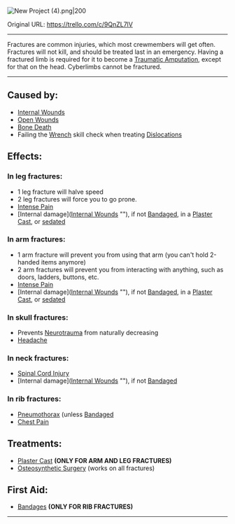 ![New Project (4).png\|200](/Bones/Fractures%20-%20Attachments/6718845db30472d958dd7aed.png)

Original URL: https://trello.com/c/9QnZL7lV

---

Fractures are common injuries, which most crewmembers will get often. Fractures will not kill, and should be treated last in an emergency. Having a fractured limb is required for it to become a [Traumatic Amputation](../Extremities/Traumatic%20Amputation.md), except for that on the head. Cyberlimbs cannot be fractured.

---

## Caused by:

- [Internal Wounds](../Any%20bodypart/Internal%20Wounds.md)
- [Open Wounds](../Any%20bodypart/Open%20Wounds.md)
- [Bone Death](Bone%20Death.md)
- Failing the [Wrench](../Items/Wrench.md) skill check when treating [Dislocations](Dislocations.md)

## Effects:

### In leg fractures:

- 1 leg fracture will halve speed
- 2 leg fractures will force you to go prone.
- [Intense Pain](../Symptoms/Intense%20Pain.md)
- [Internal damage]([Internal Wounds](../Any%20bodypart/Internal%20Wounds.md) "‌"), if not [Bandaged](../Any%20bodypart/Bandaged.md), in a [Plaster Cast](../Extremities/Plaster%20Cast.md), or [sedated]([Analgesia](../Torso/Analgesia.md) "‌")

### In arm fractures:

- 1 arm fracture will prevent you from using that arm (you can't hold 2-handed items anymore)
- 2 arm fractures will prevent you from interacting with anything, such as doors, ladders, buttons, etc.
- [Intense Pain](../Symptoms/Intense%20Pain.md)
- [Internal damage]([Internal Wounds](../Any%20bodypart/Internal%20Wounds.md) "‌"), if not [Bandaged](../Any%20bodypart/Bandaged.md), in a [Plaster Cast](../Extremities/Plaster%20Cast.md), or [sedated]([Analgesia](../Torso/Analgesia.md) "‌")

### In skull fractures:

- Prevents [Neurotrauma](../Head_Brain/Neurotrauma.md) from naturally decreasing
- [Headache](../Symptoms/Headache.md)

### In neck fractures:

- [Spinal Cord Injury](../Head_Brain/Spinal%20Cord%20Injury.md)
- [Internal damage]([Internal Wounds](../Any%20bodypart/Internal%20Wounds.md) "‌"), if not [Bandaged](../Any%20bodypart/Bandaged.md)

### In rib fractures:

- [Pneumothorax](../Lungs/Pneumothorax.md) (unless [Bandaged](../Any%20bodypart/Bandaged.md)
- [Chest Pain](../Symptoms/Chest%20Pain.md)

## Treatments:

- [Plaster Cast](../Extremities/Plaster%20Cast.md) **(ONLY FOR ARM AND LEG FRACTURES)**
- [Osteosynthetic Surgery](../Procedures/Osteosynthetic%20Surgery.md) (works on all fractures)

## First Aid:

- [Bandages](../Items/Bandages.md) **(ONLY FOR RIB FRACTURES)**

---


